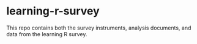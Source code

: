# learning-r-survey
This repo contains both the survey instruments, analysis documents, and data from the learning R survey.
